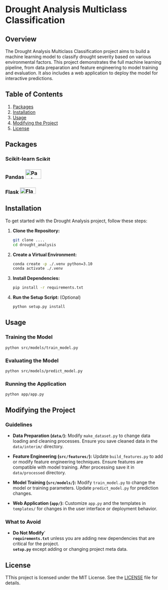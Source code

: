 # Drought Analysis Multiclass Classification

## Overview

The Drought Analysis Multiclass Classification project aims to build a machine learning model to classify drought severity based on various environmental factors. This project demonstrates the full machine learning pipeline, from data preparation and feature engineering to model training and evaluation. It also includes a web application to deploy the model for interactive predictions.

## Table of Contents

1. [Packages](#packages)
2. [Installation](#installation)
3. [Usage](#usage)
4. [Modifying the Project](#modifying-the-project)
5. [License](#license)

## Packages

### Scikit-learn <img src="https://scikit-learn.org/stable/_static/scikit-learn-logo-small.png" alt="Scikit-learn Logo" width="50" height="15">

### Pandas <img src="https://github.com/pandas-dev/pandas/raw/main/web/pandas/static/img/pandas_mark.svg" alt="Pandas Logo" width="50" height="30">

### Flask <img src="https://flask.palletsprojects.com/en/2.0.x/_images/flask-logo.png" alt="Flask Logo" width="50" height="20">

## Installation

To get started with the Drought Analysis project, follow these steps:

1. **Clone the Repository:**

   ```bash
   git clone ....
   cd drought_analysis
   ```

2. **Create a Virtual Environment:**

   ```bash
   conda create -p ./.venv python=3.10
   conda activate ./.venv
   ```

3. **Install Dependencies:**

   ```bash
   pip install -r requirements.txt
   ```

4. **Run the Setup Script:** (Optional)
   ```bash
   python setup.py install
   ```

## Usage

### Training the Model

    python src/models/train_model.py

### Evaluating the Model

    python src/models/predict_model.py

### Running the Application

    python app/app.py

## Modifying the Project

### Guidelines

- **Data Preparation (`data/`):** Modify `make_dataset.py` to change data loading and cleaning processes. Ensure you save cleaned data in the `data/interim/` directory.

- **Feature Engineering (`src/features/`):** Update `build_features.py` to add or modify feature engineering techniques. Ensure features are compatible with model training. After processing save it in `data/processed` directory.

- **Model Training (`src/models/`):** Modify `train_model.py` to change the model or training parameters. Update `predict_model.py` for prediction changes.

- **Web Application (`app/`):** Customize `app.py` and the templates in `templates/` for changes in the user interface or deployment behavior.

### What to Avoid

- **Do Not Modify**'<br>
  **`requirements.txt`** unless you are adding new dependencies that are critical for the project.<br>
  **`setup.py`** except adding or changing project meta data.

## License

TThis project is licensed under the MIT License. See the [LICENSE](LICENSE) file for details.
